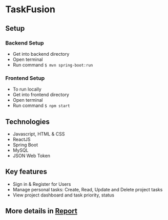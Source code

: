 # TaskFusion
## Setup
### Backend Setup
- Get into backend directory
- Open terminal
- Run command
`$ mvn spring-boot:run`
### Frontend Setup
- To run locally
- Get into frontend directory
- Open terminal
- Run command
`$ npm start`
## Technologies 
- Javascript, HTML & CSS
- ReactJS
- Spring Boot
- MySQL
- JSON Web Token
## Key features
- Sign in & Register for Users
- Manage personal tasks: Create, Read, Update and Delete project tasks
- View project dashboard and task priority, status
## More details in [Report](https://github.com/cuongnv03/TaskFusion/blob/master/Report.pdf)
